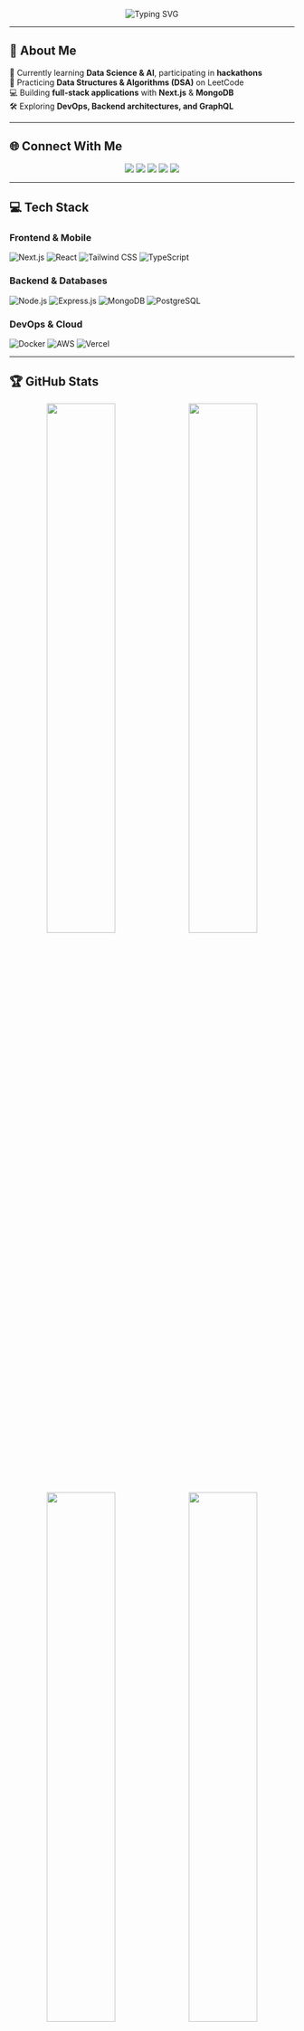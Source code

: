 <!-- Banner -->
<p align="center">
  <img src="https://readme-typing-svg.herokuapp.com?font=Fira+Code&duration=2000&pause=500&color=36BCF7&center=true&vCenter=true&multiline=true&width=700&height=100&lines=Hello%2C+I'm+Bilal+Rafique!;Full-Stack+Next.js+Developer;Passionate+about+AI%2C+DSA+%26+Open-Source!+🚀" alt="Typing SVG" />
</p>

---

## 🚀 **About Me**  
🔭 Currently learning **Data Science & AI**, participating in **hackathons**  
🌱 Practicing **Data Structures & Algorithms (DSA)** on LeetCode  
💻 Building **full-stack applications** with **Next.js** & **MongoDB**  
🛠️ Exploring **DevOps, Backend architectures, and GraphQL**  

---

## 🌐 **Connect With Me**  
<p align="center">
  <a href="https://discord.gg/bugs119"><img src="https://img.shields.io/badge/Discord-%237289DA.svg?logo=discord&logoColor=white"/></a>
  <a href="https://www.facebook.com/share/1B3TzGo6Wu/"><img src="https://img.shields.io/badge/Facebook-%231877F2.svg?logo=facebook&logoColor=white"/></a>
  <a href="https://instagram.com/bilal_rafique_11"><img src="https://img.shields.io/badge/Instagram-%23E4405F.svg?logo=Instagram&logoColor=white"/></a>
  <a href="https://www.linkedin.com/in/muhammadbilal711"><img src="https://img.shields.io/badge/LinkedIn-%230077B5.svg?logo=linkedin&logoColor=white"/></a>
  <a href="mailto:rafiqueb087@gmail.com"><img src="https://img.shields.io/badge/Email-D14836?logo=gmail&logoColor=white"/></a>
</p>

---

## 💻 **Tech Stack**  
### **Frontend & Mobile**  
![Next.js](https://img.shields.io/badge/Next-black?style=for-the-badge&logo=next.js&logoColor=white)
![React](https://img.shields.io/badge/react-%2320232a.svg?style=for-the-badge&logo=react&logoColor=%2361DAFB)
![Tailwind CSS](https://img.shields.io/badge/tailwindcss-%2338B2AC.svg?style=for-the-badge&logo=tailwind-css&logoColor=white)
![TypeScript](https://img.shields.io/badge/typescript-%23007ACC.svg?style=for-the-badge&logo=typescript&logoColor=white)

### **Backend & Databases**  
![Node.js](https://img.shields.io/badge/node.js-6DA55F?style=for-the-badge&logo=node.js&logoColor=white)
![Express.js](https://img.shields.io/badge/express.js-%23404d59.svg?style=for-the-badge&logo=express&logoColor=%2361DAFB)
![MongoDB](https://img.shields.io/badge/MongoDB-%234ea94b.svg?style=for-the-badge&logo=mongodb&logoColor=white)
![PostgreSQL](https://img.shields.io/badge/PostgreSQL-316192?style=for-the-badge&logo=postgresql&logoColor=white)

### **DevOps & Cloud**  
![Docker](https://img.shields.io/badge/docker-%230db7ed.svg?style=for-the-badge&logo=docker&logoColor=white)
![AWS](https://img.shields.io/badge/AWS-%23FF9900.svg?style=for-the-badge&logo=amazon-aws&logoColor=white)
![Vercel](https://img.shields.io/badge/vercel-%23000000.svg?style=for-the-badge&logo=vercel&logoColor=white)

---

## 🏆 **GitHub Stats**
<p align="center">
  <img width="49%" src="https://github-readme-stats.vercel.app/api?username=bilal-157&show_icons=true&theme=radical&count_private=true&include_all_commits=true" />
  <img width="49%" src="https://github-readme-streak-stats.herokuapp.com/?user=bilal-157&theme=radical" />
</p>

<p align="center">
  <img width="49%" src="https://github-readme-stats.vercel.app/api/top-langs/?username=bilal-157&layout=compact&theme=radical&langs_count=8" />
  <img width="49%" src="https://github-profile-trophy.vercel.app/?username=bilal-157&theme=radical&column=4&margin-w=15" />
</p>

---

## 🚀 **Featured Projects**

### 🔥 **Full-Stack Applications**
[![Readme Card](https://github-readme-stats.vercel.app/api/pin/?username=bilal-157&repo=your-repo-name&theme=radical)](https://github.com/bilal-157/your-repo-name)
[![Readme Card](https://github-readme-stats.vercel.app/api/pin/?username=bilal-157&repo=another-repo&theme=radical)](https://github.com/bilal-157/another-repo)

### 🤖 **AI/ML Projects**
[![Readme Card](https://github-readme-stats.vercel.app/api/pin/?username=bilal-157&repo=ai-project&theme=radical)](https://github.com/bilal-157/ai-project)

---

## 📝 **Latest Blog Posts**
<!-- BLOG-POST-LIST:START -->
- [How I Built a Scalable Next.js Application](https://yourblog.com/nextjs-architecture)
- [Getting Started with Machine Learning in Python](https://yourblog.com/ml-python)
<!-- BLOG-POST-LIST:END -->

---

## 🔥 **Recent Activity**
<!--START_SECTION:activity-->
1. 🎉 Merged PR [#1](https://github.com/bilal-157/repo/pull/1) in [bilal-157/repo](https://github.com/bilal-157/repo)
2. 🚀 Pushed 3 commits to [bilal-157/repo](https://github.com/bilal-157/repo)
3. 💪 Opened PR [#2](https://github.com/bilal-157/repo/pull/2) in [bilal-157/repo](https://github.com/bilal-157/repo)
<!--END_SECTION:activity-->

---

## 🎯 **Goals for 2025**
- [x] Contribute to 5+ open-source projects
- [ ] Master Machine Learning & Deep Learning
- [ ] Publish 2 technical blogs
- [ ] Build a SaaS product
- [ ] Get 1k+ GitHub stars across projects

---

## 💡 **Fun Fact**
<p align="center">
  <img src="https://quotes-github-readme.vercel.app/api?type=horizontal&theme=radical"/>
</p>

